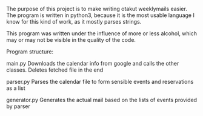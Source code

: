 The purpose of this project is to make writing otakut weeklymails easier.
The program is written in python3, because it is the most usable language I know for this kind of work, as it mostly parses strings.

This program was written under the influence of more or less alcohol, which may or may not be visible in the quality of the code.


Program structure:

main.py
    Downloads the calendar info from google and calls the other classes. Deletes fetched file in the end

parser.py
    Parses the calendar file to form sensible events and reservations as a list

generator.py
    Generates the actual mail based on the lists of events provided by parser
